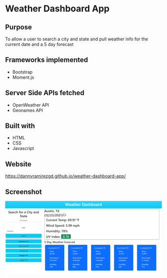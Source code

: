 # Weather Dashboard App
## Purpose
To allow a user to search a city and state and pull weather info for the current date and a 5 day forecast
## Frameworks implemented
- Bootstrap
- Moment.js

## Server Side APIs fetched
- OpenWeather API
- Geonames API

## Built with
- HTML
- CSS
- Javascript

## Website
https://dannyramirezgd.github.io/weather-dashboard-app/

## Screenshot
![screenshot](https://github.com/dannyramirezgd/weather-dashboard-app/blob/main/assets/images/screencapture.png)
